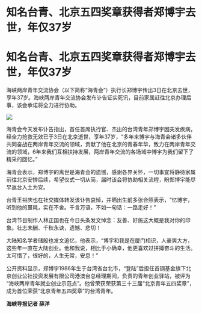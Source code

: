 # 知名台青、北京五四奖章获得者郑博宇去世，年仅37岁

# 知名台青、北京五四奖章获得者郑博宇去世，年仅37岁

海峡两岸青年交流协会（以下简称“海青会”）执行长郑博宇传出3日在北京去世，享年37岁。海峡两岸青年交流协会发布讣告证实死讯，目前家属赶往北京办理后事，该会承诺将全力进行协助。

![](https://inews.gtimg.com/om_bt/OaGugVWgvY193FVE8_Tuv0C6bSHDPr7YUGEhe0KQJIEn4AA/1000)

海青会今天发布讣告指出，首任首席执行官、杰出的台湾青年郑博宇因突发疾病，经全力抢救无效已于3日在北京逝世，享年37岁，“多年来博宇与海青会诸多伙伴共同奋战在两岸青年交流的领域，贡献了他在北京的青春年华，致力在两岸青年交流的领域，6年来我们互相扶持发展，两岸青年交流的各场域中博宇为我们留下了精采的回忆。”

海青会表示，郑博宇的离世是海青会的遗憾，感谢各界关怀，一切事宜将静待家属前往北京安排后续，希望仪式一切从简，届时该会将协助相关流程，盼郑博宇能尽早返台入土为安。

台青王裕庆也在社交媒体转发该讣告哀悼，并晒出生前多张合照表示，“忆博宇，听到他的噩耗，实在不舍。千言万语，不如一句话：一路走好！”

台湾节目制作人林正国也在今日头条发文悼念：友善、好施这大概是我对你的印象。壮志未酬、千秋永诀，遗憾、悲切！

大陆知名学者储殷也发文追忆，他表示，“博宇和我是在厦门相识，人豪爽大方，这些年一直在大陆创业。他和我说，相比于小确幸，他更喜欢过拼搏奋斗的生活。太可惜了，很好的，人生无常，安息！”

公开资料显示，郑博宇1986年生于台湾省台北市，“登陆”后担任首钢基金旗下北京创业公社投资发展有限公司港澳台总经理期间，负责的青年创业驿站，被评为
“海峡两岸青年就业创业示范点”。他曾荣获荣获第三十三届“北京青年五四奖章”，成为首位荣获“北京青年五四奖章”的台湾青年。

**海峡导报记者 薛洋**

